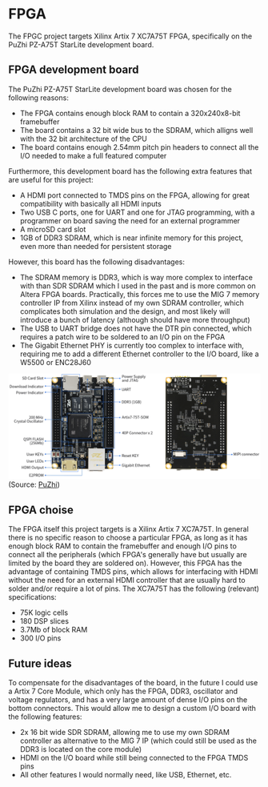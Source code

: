 # FPGA

The FPGC project targets Xilinx Artix 7 XC7A75T FPGA, specifically on the PuZhi PZ-A75T StarLite development board.

## FPGA development board

The PuZhi PZ-A75T StarLite development board was chosen for the following reasons:

- The FPGA contains enough block RAM to contain a 320x240x8-bit framebuffer
- The board contains a 32 bit wide bus to the SDRAM, which alligns well with the 32 bit architecture of the CPU
- The board contains enough 2.54mm pitch pin headers to connect all the I/O needed to make a full featured computer

Furthermore, this development board has the following extra features that are useful for this project:

- A HDMI port connected to TMDS pins on the FPGA, allowing for great compatibility with basically all HDMI inputs
- Two USB C ports, one for UART and one for JTAG programming, with a programmer on board saving the need for an external programmer
- A microSD card slot
- 1GB of DDR3 SDRAM, which is near infinite memory for this project, even more than needed for persistent storage

However, this board has the following disadvantages:

- The SDRAM memory is DDR3, which is way more complex to interface with than SDR SDRAM which I used in the past and is more common on Altera FPGA boards. Practically, this forces me to use the MIG 7 memory controller IP from Xilinx instead of my own SDRAM controller, which complicates both simulation and the design, and most likely will introduce a bunch of latency (although should have more throughput)
- The USB to UART bridge does not have the DTR pin connected, which requires a patch wire to be soldered to an I/O pin on the FPGA
- The Gigabit Ethernet PHY is currently too complex to interface with, requiring me to add a different Ethernet controller to the I/O board, like a W5500 or ENC28J60

![StarLite Development board](../images/starlite.png)
(Source: [PuZhi](https://www.puzhi.com/en/detail/433.html))

## FPGA choise

The FPGA itself this project targets is a Xilinx Artix 7 XC7A75T. In general there is no specific reason to choose a particular FPGA, as long as it has enough block RAM to contain the framebuffer and enough I/O pins to connect all the peripherals (which FPGA's generally have but usually are limited by the board they are soldered on). However, this FPGA has the advantage of containing TMDS pins, which allows for interfacing with HDMI without the need for an external HDMI controller that are usually hard to solder and/or require a lot of pins. The XC7A75T has the following (relevant) specifications:

- 75K logic cells
- 180 DSP slices
- 3.7Mb of block RAM
- 300 I/O pins

## Future ideas

To compensate for the disadvantages of the board, in the future I could use a Artix 7 Core Module, which only has the FPGA, DDR3, oscillator and voltage regulators, and has a very large amount of dense I/O pins on the bottom connectors. This would allow me to design a custom I/O board with the following features:

- 2x 16 bit wide SDR SDRAM, allowing me to use my own SDRAM controller as alternative to the MIG 7 IP (which could still be used as the DDR3 is located on the core module)
- HDMI on the I/O board while still being connected to the FPGA TMDS pins
- All other features I would normally need, like USB, Ethernet, etc.
